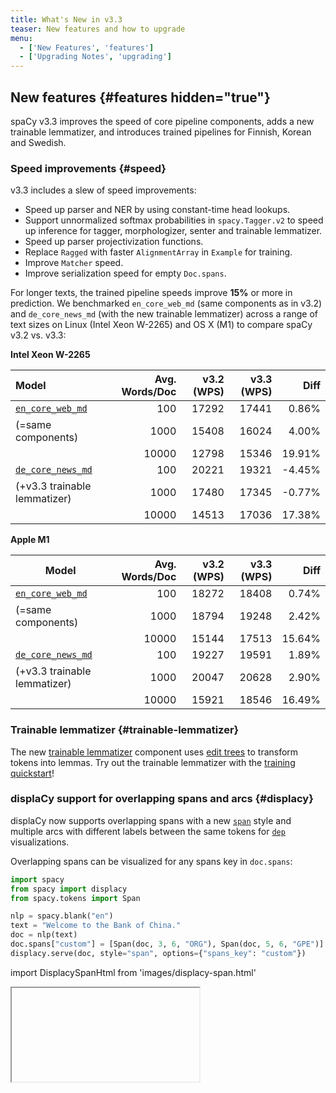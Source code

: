 ```yaml
---
title: What's New in v3.3
teaser: New features and how to upgrade
menu:
  - ['New Features', 'features']
  - ['Upgrading Notes', 'upgrading']
---
```


## New features {#features hidden="true"}

spaCy v3.3 improves the speed of core pipeline components, adds a new trainable
lemmatizer, and introduces trained pipelines for Finnish, Korean and Swedish.

### Speed improvements {#speed}

v3.3 includes a slew of speed improvements:

- Speed up parser and NER by using constant-time head lookups.
- Support unnormalized softmax probabilities in `spacy.Tagger.v2` to speed up
  inference for tagger, morphologizer, senter and trainable lemmatizer.
- Speed up parser projectivization functions.
- Replace `Ragged` with faster `AlignmentArray` in `Example` for training.
- Improve `Matcher` speed.
- Improve serialization speed for empty `Doc.spans`.

For longer texts, the trained pipeline speeds improve **15%** or more in
prediction. We benchmarked `en_core_web_md` (same components as in v3.2) and
`de_core_news_md` (with the new trainable lemmatizer) across a range of text
sizes on Linux (Intel Xeon W-2265) and OS X (M1) to compare spaCy v3.2 vs. v3.3:

**Intel Xeon W-2265**

| Model                                            | Avg. Words/Doc | v3.2 (WPS) | v3.3 (WPS) |   Diff |
| :----------------------------------------------- | -------------: | ---------: | ---------: | -----: |
| [`en_core_web_md`](/models/en#en_core_web_md)    |            100 |      17292 |      17441 |  0.86% |
| (=same components)                               |           1000 |      15408 |      16024 |  4.00% |
|                                                  |          10000 |      12798 |      15346 | 19.91% |
| [`de_core_news_md`](/models/de/#de_core_news_md) |            100 |      20221 |      19321 | -4.45% |
| (+v3.3 trainable lemmatizer)                     |           1000 |      17480 |      17345 | -0.77% |
|                                                  |          10000 |      14513 |      17036 | 17.38% |

**Apple M1**

| Model                                            | Avg. Words/Doc | v3.2 (WPS) | v3.3 (WPS) |   Diff |
| ------------------------------------------------ | -------------: | ---------: | ---------: | -----: |
| [`en_core_web_md`](/models/en#en_core_web_md)    |            100 |      18272 |      18408 |  0.74% |
| (=same components)                               |           1000 |      18794 |      19248 |  2.42% |
|                                                  |          10000 |      15144 |      17513 | 15.64% |
| [`de_core_news_md`](/models/de/#de_core_news_md) |            100 |      19227 |      19591 |  1.89% |
| (+v3.3 trainable lemmatizer)                     |           1000 |      20047 |      20628 |  2.90% |
|                                                  |          10000 |      15921 |      18546 | 16.49% |

### Trainable lemmatizer {#trainable-lemmatizer}

The new [trainable lemmatizer](/api/edittreelemmatizer) component uses
[edit trees](https://explosion.ai/blog/edit-tree-lemmatizer) to transform tokens
into lemmas. Try out the trainable lemmatizer with the
[training quickstart](/usage/training#quickstart)!

### displaCy support for overlapping spans and arcs {#displacy}

displaCy now supports overlapping spans with a new
[`span`](/usage/visualizers#span) style and multiple arcs with different labels
between the same tokens for [`dep`](/usage/visualizers#dep) visualizations.

Overlapping spans can be visualized for any spans key in `doc.spans`:

```python
import spacy
from spacy import displacy
from spacy.tokens import Span

nlp = spacy.blank("en")
text = "Welcome to the Bank of China."
doc = nlp(text)
doc.spans["custom"] = [Span(doc, 3, 6, "ORG"), Span(doc, 5, 6, "GPE")]
displacy.serve(doc, style="span", options={"spans_key": "custom"})
```

import DisplacySpanHtml from 'images/displacy-span.html'

<Iframe title="displaCy visualizer for overlapping spans" html={DisplacySpanHtml} height={180} />

## Additional features and improvements

- Config comparisons with [`spacy debug diff-config`](/api/cli#debug-diff).
- Span suggester debugging with
  [`SpanCategorizer.set_candidates`](/api/spancategorizer#set_candidates).
- Big endian support with
  [`thinc-bigendian-ops`](https://github.com/andrewsi-z/thinc-bigendian-ops) and
  updates to make `floret`, `murmurhash`, Thinc and spaCy endian neutral.
- Initial support for Lower Sorbian and Upper Sorbian.
- Language updates for English, French, Italian, Japanese, Korean, Norwegian,
  Russian, Slovenian, Spanish, Turkish, Ukrainian and Vietnamese.
- New noun chunks for Finnish.

## Trained pipelines {#pipelines}

### New trained pipelines {#new-pipelines}

v3.3 introduces new CPU/CNN pipelines for Finnish, Korean and Swedish, which use
the new trainable lemmatizer and
[floret vectors](https://github.com/explosion/floret). Due to the use
[Bloom embeddings](https://explosion.ai/blog/bloom-embeddings) and subwords, the
pipelines have compact vectors with no out-of-vocabulary words.

| Package                                         | Language | UPOS | Parser LAS | NER F |
| ----------------------------------------------- | -------- | ---: | ---------: | ----: |
| [`fi_core_news_sm`](/models/fi#fi_core_news_sm) | Finnish  | 92.5 |       71.9 |  75.9 |
| [`fi_core_news_md`](/models/fi#fi_core_news_md) | Finnish  | 95.9 |       78.6 |  80.6 |
| [`fi_core_news_lg`](/models/fi#fi_core_news_lg) | Finnish  | 96.2 |       79.4 |  82.4 |
| [`ko_core_news_sm`](/models/ko#ko_core_news_sm) | Korean   | 86.1 |       65.6 |  71.3 |
| [`ko_core_news_md`](/models/ko#ko_core_news_md) | Korean   | 94.7 |       80.9 |  83.1 |
| [`ko_core_news_lg`](/models/ko#ko_core_news_lg) | Korean   | 94.7 |       81.3 |  85.3 |
| [`sv_core_news_sm`](/models/sv#sv_core_news_sm) | Swedish  | 95.0 |       75.9 |  74.7 |
| [`sv_core_news_md`](/models/sv#sv_core_news_md) | Swedish  | 96.3 |       78.5 |  79.3 |
| [`sv_core_news_lg`](/models/sv#sv_core_news_lg) | Swedish  | 96.3 |       79.1 |  81.1 |

### Pipeline updates {#pipeline-updates}

The following languages switch from lookup or rule-based lemmatizers to the new
trainable lemmatizer: Danish, Dutch, German, Greek, Italian, Lithuanian,
Norwegian, Polish, Portuguese and Romanian. The overall lemmatizer accuracy
improves for all of these pipelines, but be aware that the types of errors may
look quite different from the lookup-based lemmatizers. If you'd prefer to
continue using the previous lemmatizer, you can
[switch from the trainable lemmatizer to a non-trainable lemmatizer](/models#design-modify).

<figure>

| Model                                           | v3.2 Lemma Acc | v3.3 Lemma Acc |
| ----------------------------------------------- | -------------: | -------------: |
| [`da_core_news_md`](/models/da#da_core_news_md) |           84.9 |           94.8 |
| [`de_core_news_md`](/models/de#de_core_news_md) |           73.4 |           97.7 |
| [`el_core_news_md`](/models/el#el_core_news_md) |           56.5 |           88.9 |
| [`fi_core_news_md`](/models/fi#fi_core_news_md) |              - |           86.2 |
| [`it_core_news_md`](/models/it#it_core_news_md) |           86.6 |           97.2 |
| [`ko_core_news_md`](/models/ko#ko_core_news_md) |              - |           90.0 |
| [`lt_core_news_md`](/models/lt#lt_core_news_md) |           71.1 |           84.8 |
| [`nb_core_news_md`](/models/nb#nb_core_news_md) |           76.7 |           97.1 |
| [`nl_core_news_md`](/models/nl#nl_core_news_md) |           81.5 |           94.0 |
| [`pl_core_news_md`](/models/pl#pl_core_news_md) |           87.1 |           93.7 |
| [`pt_core_news_md`](/models/pt#pt_core_news_md) |           76.7 |           96.9 |
| [`ro_core_news_md`](/models/ro#ro_core_news_md) |           81.8 |           95.5 |
| [`sv_core_news_md`](/models/sv#sv_core_news_md) |              - |           95.5 |

</figure>

In addition, the vectors in the English pipelines are deduplicated to improve
the pruned vectors in the `md` models and reduce the `lg` model size.

## Notes about upgrading from v3.2 {#upgrading}

### Span comparisons

Span comparisons involving ordering (`<`, `<=`, `>`, `>=`) now take all span
attributes into account (start, end, label, and KB ID) so spans may be sorted in
a slightly different order.

### Whitespace annotation

During training, annotation on whitespace tokens is handled in the same way as
annotation on non-whitespace tokens in order to allow custom whitespace
annotation.

### Doc.from_docs

[`Doc.from_docs`](/api/doc#from_docs) now includes `Doc.tensor` by default and
supports excludes with an `exclude` argument in the same format as
`Doc.to_bytes`. The supported exclude fields are `spans`, `tensor` and
`user_data`.

Docs including `Doc.tensor` may be quite a bit larger in RAM, so to exclude
`Doc.tensor` as in v3.2:

```diff
-merged_doc = Doc.from_docs(docs)
+merged_doc = Doc.from_docs(docs, exclude=["tensor"])
```

### Using trained pipelines with floret vectors

If you're running a new trained pipeline for Finnish, Korean or Swedish on new
texts and working with `Doc` objects, you shouldn't notice any difference with
floret vectors vs. default vectors.

If you use vectors for similarity comparisons, there are a few differences,
mainly because a floret pipeline doesn't include any kind of frequency-based
word list similar to the list of in-vocabulary vector keys with default vectors.

- If your workflow iterates over the vector keys, you should use an external
  word list instead:

  ```diff
  - lexemes = [nlp.vocab[orth] for orth in nlp.vocab.vectors]
  + lexemes = [nlp.vocab[word] for word in external_word_list]
  ```

- `Vectors.most_similar` is not supported because there's no fixed list of
  vectors to compare your vectors to.

### Pipeline package version compatibility {#version-compat}

> #### Using legacy implementations
>
> In spaCy v3, you'll still be able to load and reference legacy implementations
> via [`spacy-legacy`](https://github.com/explosion/spacy-legacy), even if the
> components or architectures change and newer versions are available in the
> core library.

When you're loading a pipeline package trained with an earlier version of spaCy
v3, you will see a warning telling you that the pipeline may be incompatible.
This doesn't necessarily have to be true, but we recommend running your
pipelines against your test suite or evaluation data to make sure there are no
unexpected results.

If you're using one of the [trained pipelines](/models) we provide, you should
run [`spacy download`](/api/cli#download) to update to the latest version. To
see an overview of all installed packages and their compatibility, you can run
[`spacy validate`](/api/cli#validate).

If you've trained your own custom pipeline and you've confirmed that it's still
working as expected, you can update the spaCy version requirements in the
[`meta.json`](/api/data-formats#meta):

```diff
- "spacy_version": ">=3.2.0,<3.3.0",
+ "spacy_version": ">=3.2.0,<3.4.0",
```

### Updating v3.2 configs

To update a config from spaCy v3.2 with the new v3.3 settings, run
[`init fill-config`](/api/cli#init-fill-config):

```cli
$ python -m spacy init fill-config config-v3.2.cfg config-v3.3.cfg
```

In many cases ([`spacy train`](/api/cli#train),
[`spacy.load`](/api/top-level#spacy.load)), the new defaults will be filled in
automatically, but you'll need to fill in the new settings to run
[`debug config`](/api/cli#debug) and [`debug data`](/api/cli#debug-data).

To see the speed improvements for the
[`Tagger` architecture](/api/architectures#Tagger), edit your config to switch
from `spacy.Tagger.v1` to `spacy.Tagger.v2` and then run `init fill-config`.
